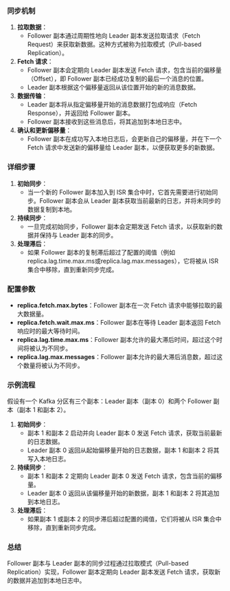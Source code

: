 ### 同步机制
1. **拉取数据**：
   - Follower 副本通过周期性地向 Leader 副本发送拉取请求（Fetch Request）来获取新数据。这种方式被称为拉取模式（Pull-based Replication）。
2. **Fetch 请求**：
   - Follower 副本会定期向 Leader 副本发送 Fetch 请求，包含当前的偏移量（Offset），即 Follower 副本已经成功复制的最后一个消息的位置。
   - Leader 副本根据这个偏移量返回从该位置开始的新的消息数据。
3. **数据传输**：
   - Leader 副本将从指定偏移量开始的消息数据打包成响应（Fetch Response），并返回给 Follower 副本。
   - Follower 副本接收到这些消息后，将其追加到本地日志中。
4. **确认和更新偏移量**：
   - Follower 副本在成功写入本地日志后，会更新自己的偏移量，并在下一个 Fetch 请求中发送新的偏移量给 Leader 副本，以便获取更多的新数据。
### 详细步骤

1. **初始同步**：
   - 当一个新的 Follower 副本加入到 ISR 集合中时，它首先需要进行初始同步。Follower 副本会从 Leader 副本获取当前最新的日志，并将未同步的数据复制到本地。
2. **持续同步**：
   - 一旦完成初始同步，Follower 副本会定期发送 Fetch 请求，以获取新的数据并保持与 Leader 副本的同步。
3. **处理滞后**：
   - 如果 Follower 副本的复制滞后超过了配置的阈值（例如replica.lag.time.max.ms或replica.lag.max.messages），它将被从 ISR 集合中移除，直到重新同步完成。
### 配置参数

- **replica.fetch.max.bytes**：Follower 副本在一次 Fetch 请求中能够拉取的最大数据量。
- **replica.fetch.wait.max.ms**：Follower 副本在等待 Leader 副本返回 Fetch 响应时的最大等待时间。
- **replica.lag.time.max.ms**：Follower 副本允许的最大滞后时间，超过这个时间将被认为不同步。
- **replica.lag.max.messages**：Follower 副本允许的最大滞后消息数，超过这个数量将被认为不同步。
### 示例流程
假设有一个 Kafka 分区有三个副本：Leader 副本（副本 0）和两个 Follower 副本（副本 1 和副本 2）。

1. **初始同步**：
   - 副本 1 和副本 2 启动并向 Leader 副本 0 发送 Fetch 请求，获取当前最新的日志数据。
   - Leader 副本 0 返回从起始偏移量开始的日志数据，副本 1 和副本 2 将其写入本地日志。
2. **持续同步**：
   - 副本 1 和副本 2 定期向 Leader 副本 0 发送 Fetch 请求，包含当前的偏移量。
   - Leader 副本 0 返回从该偏移量开始的新数据，副本 1 和副本 2 将其追加到本地日志。
3. **处理滞后**：
   - 如果副本 1 或副本 2 的同步滞后超过配置的阈值，它们将被从 ISR 集合中移除，直到重新同步完成。
### 总结
Follower 副本与 Leader 副本的同步过程通过拉取模式（Pull-based Replication）实现，Follower 副本定期向 Leader 副本发送 Fetch 请求，获取新的数据并追加到本地日志中。
